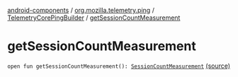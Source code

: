 [android-components](../../index.md) / [org.mozilla.telemetry.ping](../index.md) / [TelemetryCorePingBuilder](index.md) / [getSessionCountMeasurement](./get-session-count-measurement.md)

# getSessionCountMeasurement

`open fun getSessionCountMeasurement(): `[`SessionCountMeasurement`](../../org.mozilla.telemetry.measurement/-session-count-measurement/index.md) [(source)](https://github.com/mozilla-mobile/android-components/blob/master/components/service/telemetry/src/main/java/org/mozilla/telemetry/ping/TelemetryCorePingBuilder.java#L60)